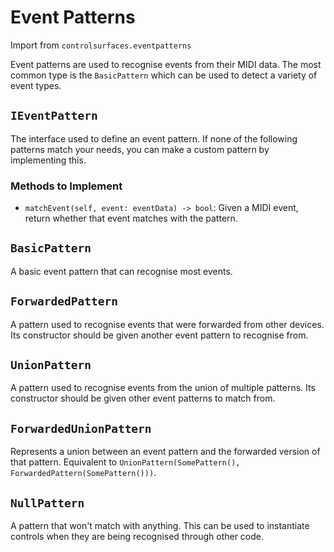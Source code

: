 
# Event Patterns

Import from `controlsurfaces.eventpatterns`

Event patterns are used to recognise events from their MIDI data. The most
common type is the `BasicPattern` which can be used to detect a variety of event
types.

## `IEventPattern`
The interface used to define an event pattern. If none of the following patterns
match your needs, you can make a custom pattern by implementing this.

### Methods to Implement
* `matchEvent(self, event: eventData) -> bool`: Given a MIDI event, return
  whether that event matches with the pattern.

## `BasicPattern`
A basic event pattern that can recognise most events.

## `ForwardedPattern`
A pattern used to recognise events that were forwarded from other devices. Its
constructor should be given another event pattern to recognise from.

## `UnionPattern`
A pattern used to recognise events from the union of multiple patterns. Its
constructor should be given other event patterns to match from.

## `ForwardedUnionPattern`
Represents a union between an event pattern and the forwarded version of that
pattern. Equivalent to
`UnionPattern(SomePattern(), ForwardedPattern(SomePattern()))`.

## `NullPattern`
A pattern that won't match with anything. This can be used to instantiate
controls when they are being recognised through other code.
